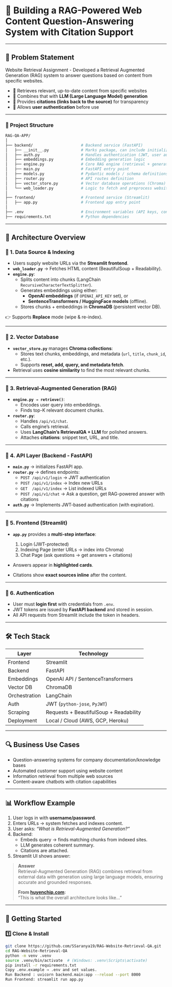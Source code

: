 # 🚀 Building a RAG-Powered Web Content Question-Answering System with Citation Support

---

## 🎯 Problem Statement
Website Retrieval Assignment - Developed a Retrieval Augmented Generation (RAG) system to answer questions based on content from specific websites.
- 🔎 Retrieves relevant, up-to-date content from specific websites  
- 🧠 Combines that with **LLM (Large Language Model) generation**  
- 📑 Provides **citations (links back to the source)** for transparency  
- 🔐 Allows **user authentication** before use  

---
### 📂 Project Structure
```bash
RAG-QA-APP/
│
├── backend/                     # Backend service (FastAPI)
│   ├── __init__.py              # Marks package, can include initialization code
│   ├── auth.py                  # Handles authentication (JWT, user auth, etc.)
│   ├── embeddings.py            # Embedding generation logic
│   ├── engine.py                # Core RAG engine (retrieval + generation)
│   ├── main.py                  # FastAPI entry point
│   ├── models.py                # Pydantic models / schema definitions
│   ├── router.py                # API routes definition
│   ├── vector_store.py          # Vector database operations (Chroma)
│   └── web_loader.py            # Logic to fetch and preprocess website content
│
├── frontend/                    # Frontend service (Streamlit)
│   ├── app.py                   # Frontend app entry point
│
├── .env                         # Environment variables (API keys, configs)
├── requirements.txt             # Python dependencies

```
---
## 🧩 Architecture Overview

### 🔹 1. Data Source & Indexing
- Users supply website URLs via the **Streamlit frontend**.  
- **`web_loader.py`** → Fetches HTML content (BeautifulSoup + Readability).  
- **`engine.py`**:
  - Splits content into chunks (LangChain `RecursiveCharacterTextSplitter`).  
  - Generates embeddings using either:
    - **OpenAI embeddings** (if `OPENAI_API_KEY` set), or  
    - **SentenceTransformers / HuggingFace models** (offline).  
  - Stores chunks + embeddings in **ChromaDB** (persistent vector DB).  

👉 Supports **Replace** mode (wipe & re-index).

---

### 🔹 2. Vector Database
- **`vector_store.py`** manages **Chroma collections**:
  - Stores text chunks, embeddings, and metadata (`url`, `title`, `chunk_id`, etc.).  
  - Supports **reset, add, query, and metadata fetch**.  
- Retrieval uses **cosine similarity** to find the most relevant chunks.  

---

### 🔹 3. Retrieval-Augmented Generation (RAG)
- **`engine.py → retrieve()`**:
  - Encodes user query into embeddings.  
  - Finds top-K relevant document chunks.  
- **`router.py`**:
  - Handles `/api/v1/chat`.  
  - Calls engine’s retrieval.  
  - Uses **LangChain’s RetrievalQA + LLM** for polished answers.  
  - Attaches **citations**: snippet text, URL, and title.  

---

### 🔹 4. API Layer (Backend - FastAPI)
- **`main.py`** → initializes FastAPI app.  
- **`router.py`** → defines endpoints:  
  - `POST /api/v1/login` → JWT authentication  
  - `POST /api/v1/index` → Index new URLs  
  - `GET  /api/v1/index` → List indexed URLs  
  - `POST /api/v1/chat` → Ask a question, get RAG-powered answer with citations  
- **`auth.py`** → Implements JWT-based authentication (with expiration).  

---

### 🔹 5. Frontend (Streamlit)
- **`app.py`** provides a **multi-step interface**:
  1. Login (JWT-protected)   
  3. Indexing Page (enter URLs → index into Chroma)  
  4. Chat Page (ask questions → get answers + citations)  

- Answers appear in **highlighted cards**.  
- Citations show **exact sources inline** after the content.  

---

### 🔹 6. Authentication
- User must **login first** with credentials from `.env`.  
- JWT tokens are issued by **FastAPI backend** and stored in session.  
- All API requests from Streamlit include the token in headers.  

---

## 🛠️ Tech Stack

| Layer        | Technology                               |
|--------------|------------------------------------------|
| Frontend     | Streamlit                                |
| Backend      | FastAPI                                  |
| Embeddings   | OpenAI API / SentenceTransformers        |
| Vector DB    | ChromaDB                                 |
| Orchestration| LangChain                                |
| Auth         | JWT (`python-jose`, `PyJWT`)             |
| Scraping     | Requests + BeautifulSoup + Readability   |
| Deployment   | Local / Cloud (AWS, GCP, Heroku)         |

---

## 🔍 Business Use Cases
- Question-answering systems for company documentation/knowledge bases
- Automated customer support using website content
- Information retrieval from multiple web sources
- Content-aware chatbots with citation capabilities

---

## 📊 Workflow Example

1. User logs in with **username/password**.  
2. Enters URLs → system fetches and indexes content.  
3. User asks: *“What is Retrieval-Augmented Generation?”*  
4. Backend:  
   - Embeds query → finds matching chunks from indexed sites.  
   - LLM generates coherent summary.  
   - Citations are attached.  
5. Streamlit UI shows answer:  

> **Answer**  
> Retrieval-Augmented Generation (RAG) combines retrieval from external data with generation using large language models, ensuring accurate and grounded responses.  
>  
> **From [huyenchip.com](https://huyenchip.com/2024/07/25/genai-platform.html):**  
> “This is what the overall architecture looks like…”  

---

## 🚀 Getting Started

### 1️⃣ Clone & Install
```bash
git clone https://github.com/SSaranya19/RAG-Website-Retrieval-QA.git
cd RAG-Website-Retrieval-QA
python -m venv .venv
source .venv/bin/activate  # (Windows: .venv\Scripts\activate)
pip install -r requirements.txt
Copy .env.example → .env and set values.
Run Backend : uvicorn backend.main:app --reload --port 8000
Run Frontend: streamlit run app.py
